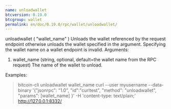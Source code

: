 ```yaml
---
name: unloadwallet
btcversion: 0.19.0
btcgroup: wallet
permalink: en/doc/0.19.0/rpc/wallet/unloadwallet/
---
```


unloadwallet ( "wallet_name" )
Unloads the wallet referenced by the request endpoint otherwise unloads the wallet specified in the argument.
Specifying the wallet name on a wallet endpoint is invalid.
Arguments:
1. wallet_name    (string, optional, default=the wallet name from the RPC request) The name of the wallet to unload.

Examples:
> bitcoin-cli unloadwallet wallet_name
> curl --user myusername --data-binary '{"jsonrpc": "1.0", "id":"curltest", "method": "unloadwallet", "params": [wallet_name] }' -H 'content-type: text/plain;' http://127.0.0.1:8332/


